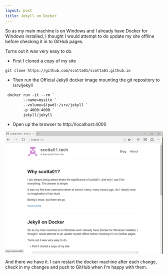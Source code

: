 ```yaml
---
layout: post
title: Jekyll on Docker
---
```


So as my main machine is on Windows and I already have Docker for Windows installed, I thought I would
attempt to do update my site offline before checking it in to GitHub pages.

Turns out it was very easy to do.

* First I cloned a copy of my site  

```
git clone https://github.com/scotta01/scotta01.github.io
```

* Then run the Official Jekyll docker image mounting the git repository to /srv/jekyll  

```
 docker run -it --rm `   
        --name=mysite `   
        --volume=$(pwd):/srv/jekyll `   
        -p 4000:4000 `   
        jekyll/jekyll
```

* Open up the browser to http://localhost:4000   

![alt text](/images/docker_jekyll_browser.png "Jekyll in Docker ")


And there we have it. I can restart the docker machine after each change, check in my changes and push to GitHub when I'm happy with them.
